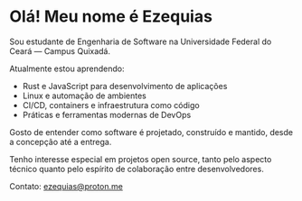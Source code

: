 # Olá! Meu nome é Ezequias

Sou estudante de Engenharia de Software na Universidade Federal do Ceará — Campus Quixadá.

Atualmente estou aprendendo:
- Rust e JavaScript para desenvolvimento de aplicações
- Linux e automação de ambientes
- CI/CD, containers e infraestrutura como código
- Práticas e ferramentas modernas de DevOps

Gosto de entender como software é projetado, construído e mantido, desde a concepção até a entrega. 

Tenho interesse especial em projetos open source, tanto pelo aspecto técnico quanto pelo espírito de colaboração entre desenvolvedores.

Contato: ezequias@proton.me
